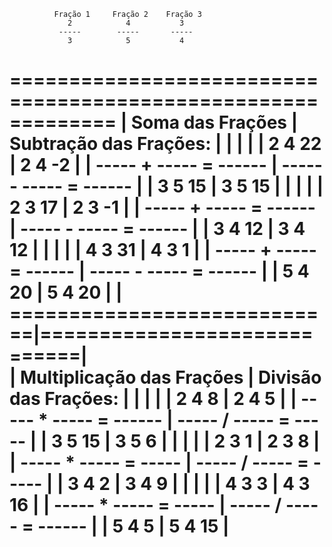               Fração 1	   Fração 2	   Fração 3
                 2            4           3
               -----        -----       -----
                 3            5           4
 
=============================================================
|    Soma das Frações         |    Subtração das Frações:   |
|                             |                             |
|   2       4         22      |    2       4         -2     |
| ----- + -----  =  ------    |   ----- - -----  =  ------  |
|   3       5         15      |     3       5         15    |
|                             |                             |
|   2       3         17      |     2       3         -1    |
| ----- + -----  =  ------    |   ----- - -----  =  ------  |
|   3       4         12      |     3       4         12    |
|                             |                             |
|   4       3         31      |     4       3         1     |
| ----- + -----  =  ------    |   ----- - -----  =  ------  |
|   5       4         20      |     5       4         20    |
| ============================|=============================|                           
|  Multiplicação das Frações  |     Divisão das Frações:    |
|                             |                             |
|   2       4         8       |     2       4         5     |
| ----- * -----  =  ------    |   ----- / -----  =  -----   |
|   3       5         15      |     3       5         6     |
|                             |                             |
|   2       3         1       |     2       3         8     |
| ----- * -----  =  -----     |   ----- / -----  =  -----   |
|   3       4         2       |     3       4         9     |
|                             |                             |
|   4       3         3       |     4       3         16    |
| ----- * -----  =  -----     |   ----- / -----  =  ------  |
|   5       4         5       |     5       4         15    |
=============================================================
